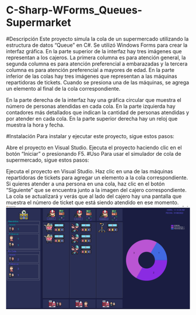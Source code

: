 # C-Sharp-WForms_Queues-Supermarket
#Descripción
Este proyecto simula la cola de un supermercado utilizando la estructura de datos “Queue” en C#. Se utilizó Windows Forms para crear la interfaz gráfica. En la parte superior de la interfaz hay tres imágenes que representan a los cajeros. La primera columna es para atención general, la segunda columna es para atención preferencial a embarazadas y la tercera columna es para atención preferencial a mayores de edad. En la parte inferior de las colas hay tres imágenes que representan a las máquinas repartidoras de tickets. Cuando se presiona una de las máquinas, se agrega un elemento al final de la cola correspondiente.

En la parte derecha de la interfaz hay una gráfica circular que muestra el número de personas atendidas en cada cola. En la parte izquierda hay contadores más detallados que indican la cantidad de personas atendidas y por atender en cada cola. En la parte superior derecha hay un reloj que muestra la hora y fecha.

#Instalación
Para instalar y ejecutar este proyecto, sigue estos pasos:

Abre el proyecto en Visual Studio.
Ejecuta el proyecto haciendo clic en el botón “Iniciar” o presionando F5.
#Uso
Para usar el simulador de cola de supermercado, sigue estos pasos:

Ejecuta el proyecto en Visual Studio.
Haz clic en una de las máquinas repartidoras de tickets para agregar un elemento a la cola correspondiente.
Si quieres atender a una persona en una cola, haz clic en el botón “Siguiente” que se encuentra junto a la imagen del cajero correspondiente.
La cola se actualizará y verás que al lado del cajero hay una pantalla que muestra el número de ticket que está siendo atendido en ese momento.
![Captura de pantalla del proyecto](Resources/Captura.png)
